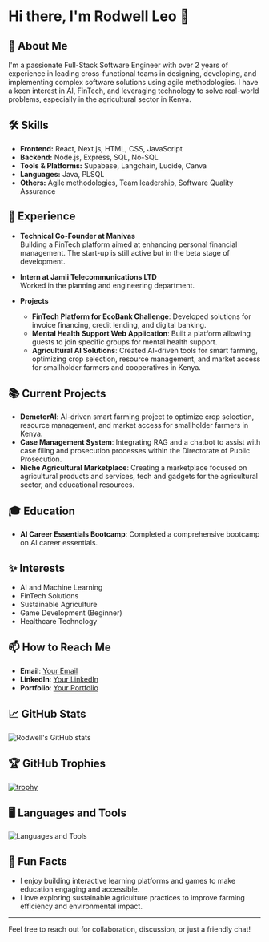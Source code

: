 # Hi there, I'm Rodwell Leo 👋

## 🚀 About Me

I'm a passionate Full-Stack Software Engineer with over 2 years of experience in leading cross-functional teams in designing, developing, and implementing complex software solutions using agile methodologies. I have a keen interest in AI, FinTech, and leveraging technology to solve real-world problems, especially in the agricultural sector in Kenya.

## 🛠️ Skills

- **Frontend:** React, Next.js, HTML, CSS, JavaScript
- **Backend:** Node.js, Express, SQL, No-SQL
- **Tools & Platforms:** Supabase, Langchain, Lucide, Canva
- **Languages:** Java, PLSQL
- **Others:** Agile methodologies, Team leadership, Software Quality Assurance

## 💼 Experience

- **Technical Co-Founder at Manivas**  
  Building a FinTech platform aimed at enhancing personal financial management. The start-up is still active but in the beta stage of development.

- **Intern at Jamii Telecommunications LTD**  
  Worked in the planning and engineering department.

- **Projects**  
  - **FinTech Platform for EcoBank Challenge**: Developed solutions for invoice financing, credit lending, and digital banking.
  - **Mental Health Support Web Application**: Built a platform allowing guests to join specific groups for mental health support.
  - **Agricultural AI Solutions**: Created AI-driven tools for smart farming, optimizing crop selection, resource management, and market access for smallholder farmers and cooperatives in Kenya.

## 📚 Current Projects

- **DemeterAI**: AI-driven smart farming project to optimize crop selection, resource management, and market access for smallholder farmers in Kenya.
- **Case Management System**: Integrating RAG and a chatbot to assist with case filing and prosecution processes within the Directorate of Public Prosecution.
- **Niche Agricultural Marketplace**: Creating a marketplace focused on agricultural products and services, tech and gadgets for the agricultural sector, and educational resources.

## 🎓 Education

- **AI Career Essentials Bootcamp**: Completed a comprehensive bootcamp on AI career essentials.

## ✨ Interests

- AI and Machine Learning
- FinTech Solutions
- Sustainable Agriculture
- Game Development (Beginner)
- Healthcare Technology

## 📫 How to Reach Me

- **Email**: [Your Email](mailto:your-email@example.com)
- **LinkedIn**: [Your LinkedIn](https://www.linkedin.com/in/yourprofile)
- **Portfolio**: [Your Portfolio](https://yourportfolio.com)

## 📈 GitHub Stats

![Rodwell's GitHub stats](https://github-readme-stats.vercel.app/api?username=yourusername&show_icons=true&theme=radical)

## 🏆 GitHub Trophies

[![trophy](https://github-profile-trophy.vercel.app/?username=yourusername&theme=onedark)](https://github.com/ryo-ma/github-profile-trophy)

## 🖥️ Languages and Tools

![Languages and Tools](https://skillicons.dev/icons?i=js,html,css,react,nodejs,express,java,postgresql,mysql,supabase,canva)

## 🌱 Fun Facts

- I enjoy building interactive learning platforms and games to make education engaging and accessible.
- I love exploring sustainable agriculture practices to improve farming efficiency and environmental impact.

---

Feel free to reach out for collaboration, discussion, or just a friendly chat!


